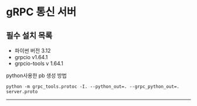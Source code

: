 gRPC 통신 서버
=============



필수 설치 목록
--

- 파이썬 버전 3.12
- grpcio v1.64.1
- grpcio-tools v 1.64.1



python사용한 pb 생성 방법

<pre><code>python -m grpc_tools.protoc -I. --python_out=. --grpc_python_out=. server.proto</code></pre>



---
